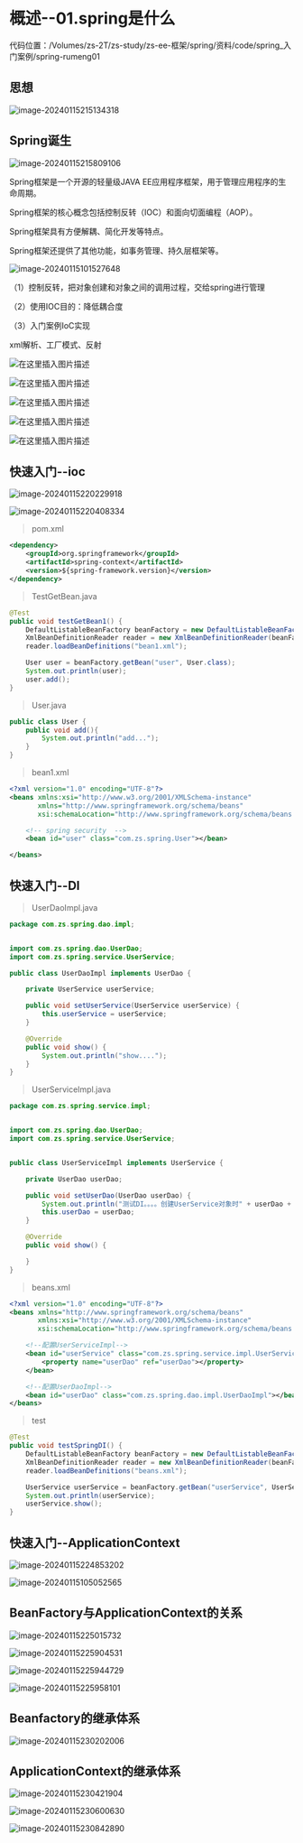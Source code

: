 # 概述--01.spring是什么

代码位置：/Volumes/zs-2T/zs-study/zs-ee-框架/spring/资料/code/spring_入门案例/spring-rumeng01

## 思想

![image-20240115215134318](./images/image-20240115215134318.png)

## Spring诞生

![image-20240115215809106](./images/image-20240115215809106.png)

Spring框架是一个开源的轻量级JAVA EE应用程序框架，用于管理应用程序的生命周期。

Spring框架的核心概念包括控制反转（IOC）和面向切面编程（AOP）。

Spring框架具有方便解耦、简化开发等特点。

Spring框架还提供了其他功能，如事务管理、持久层框架等。



![image-20240115101527648](./images/image-20240115101527648.png)



（1）控制反转，把对象创建和对象之间的调用过程，交给spring进行管理

（2）使用IOC目的：降低耦合度

（3）入门案例IoC实现

xml解析、工厂模式、反射

![在这里插入图片描述](./images/watermark,type_d3F5LXplbmhlaQ,shadow_50,text_Q1NETiBA5bCP55m95LiA6LW35a2m57yW56iL,size_20,color_FFFFFF,t_70,g_se,x_16-20240115105352362.png)

![在这里插入图片描述](./images/watermark,type_d3F5LXplbmhlaQ,shadow_50,text_Q1NETiBA5bCP55m95LiA6LW35a2m57yW56iL,size_20,color_FFFFFF,t_70,g_se,x_16-20240115105352296.png)

![在这里插入图片描述](./images/watermark,type_d3F5LXplbmhlaQ,shadow_50,text_Q1NETiBA5bCP55m95LiA6LW35a2m57yW56iL,size_20,color_FFFFFF,t_70,g_se,x_16-20240115105354694.png)



![在这里插入图片描述](./images/watermark,type_d3F5LXplbmhlaQ,shadow_50,text_Q1NETiBA5bCP55m95LiA6LW35a2m57yW56iL,size_20,color_FFFFFF,t_70,g_se,x_16-20240115105358002.png)



![在这里插入图片描述](./images/watermark,type_d3F5LXplbmhlaQ,shadow_50,text_Q1NETiBA5bCP55m95LiA6LW35a2m57yW56iL,size_20,color_FFFFFF,t_70,g_se,x_16-20240115105358271.png)



## 快速入门--ioc

![image-20240115220229918](./images/image-20240115220229918.png)

![image-20240115220408334](./images/image-20240115220408334.png)

> pom.xml

```xml
<dependency>
    <groupId>org.springframework</groupId>
    <artifactId>spring-context</artifactId>
    <version>${spring-framework.version}</version>
</dependency>
```

> TestGetBean.java

```java
@Test
public void testGetBean1() {
    DefaultListableBeanFactory beanFactory = new DefaultListableBeanFactory();
    XmlBeanDefinitionReader reader = new XmlBeanDefinitionReader(beanFactory);
    reader.loadBeanDefinitions("bean1.xml");

    User user = beanFactory.getBean("user", User.class);
    System.out.println(user);
    user.add();
}
```

> User.java

```java
public class User {
    public void add(){
        System.out.println("add...");
    }
}
```

> bean1.xml

```xml
<?xml version="1.0" encoding="UTF-8"?>
<beans xmlns:xsi="http://www.w3.org/2001/XMLSchema-instance"
       xmlns="http://www.springframework.org/schema/beans"
       xsi:schemaLocation="http://www.springframework.org/schema/beans http://www.springframework.org/schema/beans/spring-beans.xsd">

    <!-- spring security  -->
    <bean id="user" class="com.zs.spring.User"></bean>

</beans>
```



## 快速入门--DI

> UserDaoImpl.java

```java
package com.zs.spring.dao.impl;


import com.zs.spring.dao.UserDao;
import com.zs.spring.service.UserService;

public class UserDaoImpl implements UserDao {

    private UserService userService;

    public void setUserService(UserService userService) {
        this.userService = userService;
    }

    @Override
    public void show() {
        System.out.println("show....");
    }
}

```



> UserServiceImpl.java

```java
package com.zs.spring.service.impl;


import com.zs.spring.dao.UserDao;
import com.zs.spring.service.UserService;


public class UserServiceImpl implements UserService {

    private UserDao userDao;

    public void setUserDao(UserDao userDao) {
        System.out.println("测试DI。。。。创建UserService对象时" + userDao + "被注入进来");
        this.userDao = userDao;
    }

    @Override
    public void show() {

    }
}

```

> beans.xml

```xml
<?xml version="1.0" encoding="UTF-8"?>
<beans xmlns="http://www.springframework.org/schema/beans"
       xmlns:xsi="http://www.w3.org/2001/XMLSchema-instance"
       xsi:schemaLocation="http://www.springframework.org/schema/beans http://www.springframework.org/schema/beans/spring-beans.xsd">

    <!--配置UserServiceImpl-->
    <bean id="userService" class="com.zs.spring.service.impl.UserServiceImpl">
        <property name="userDao" ref="userDao"></property>
    </bean>

    <!--配置UserDaoImpl-->
    <bean id="userDao" class="com.zs.spring.dao.impl.UserDaoImpl"></bean>
</beans>

```

> test

```java
@Test
public void testSpringDI() {
    DefaultListableBeanFactory beanFactory = new DefaultListableBeanFactory();
    XmlBeanDefinitionReader reader = new XmlBeanDefinitionReader(beanFactory);
    reader.loadBeanDefinitions("beans.xml");

    UserService userService = beanFactory.getBean("userService", UserService.class);
    System.out.println(userService);
    userService.show();
}
```







## 快速入门--ApplicationContext

![image-20240115224853202](./images/image-20240115224853202.png)

![image-20240115105052565](./images/image-20240115105052565.png)







## BeanFactory与ApplicationContext的关系 

![image-20240115225015732](./images/image-20240115225015732.png)



![image-20240115225904531](./images/image-20240115225904531.png)

![image-20240115225944729](./images/image-20240115225944729.png)

![image-20240115225958101](./images/image-20240115225958101.png)



## Beanfactory的继承体系

![image-20240115230202006](./images/image-20240115230202006.png)



## ApplicationContext的继承体系

![image-20240115230421904](./images/image-20240115230421904.png)

![image-20240115230600630](./images/image-20240115230600630.png)

![image-20240115230842890](./images/image-20240115230842890.png)



